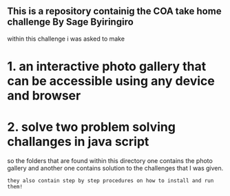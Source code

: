 
## This is a repository containig the COA take home challenge By Sage Byiringiro
 
 within this challenge i was asked to make 
 
 # 1. an interactive photo gallery that can be accessible using any device and browser 
 # 2. solve two problem solving challanges in java script

 so the folders that are found within this directory one contains the photo gallery and another one contains solution to the challenges that I was given.

 `they also contain step by step procedures on how to install and run them!`
